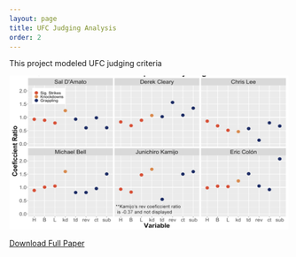 ```yaml
---
layout: page
title: UFC Judging Analysis
order: 2
---
```


This project modeled UFC judging criteria


![Image](/assets/images/judges.png)


[Download Full Paper](https://oconnellryan.github.io/projects/assets/thesis.pdf)
